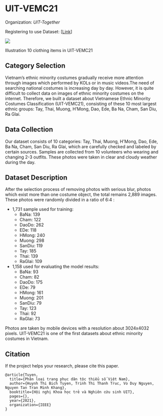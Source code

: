 # UIT-VEMC21





Organization: *UIT-Together*

Registering to use Dataset: [[Link](https://docs.google.com/forms/d/e/1FAIpQLScj1Htna_QA_QEBH433NprLlzUk7N2nlnByZb1hjWGXG6GJ2A/viewform)]

![](https://i.imgur.com/nyNJsBG.png)

Illustration 10 clothing items in UIT-VEMC21


## Category Selection
Vietnam’s ethnic minority costumes gradually receive more attention through images which performed by KOLs or in music videos.The need of searching national costumes is increasing day by day. However, it is quite difficult to collect data on images of ethnic minority costumes on the internet. Therefore, we built a dataset about Vietnamese Ethnic Minority Costumes Classification (UIT-VEMC21), consisting of these 10 most largest ethnic groups: Tay, Thai, Muong, H’Mong, Dao, Ede, Ba Na, Cham, San Diu, Ra Glai.

## Data Collection
Our dataset consists of 10 categories: Tay, Thai, Muong, H'Mong, Dao, Ede, Ba Na, Cham, San Diu, Ra Glai, which are carefully checked and labeled by certain sources. Samples are collected from 10 volunteers who wearing and changing 2-3 outfits. These photos were taken in clear and cloudy weather during the day.



## Dataset Description
After the selection process of removing photos with serious blur, photos which exist more than one costume object, the total remains 2,889 images. These photos were randomly divided in a ratio of 6:4 :
- 1,731 sample used for training:
    - BaNa: 139
    - Cham: 122
    - DaoDo: 262
    - EDe: 118
    - HMong: 240
    - Muong: 298
    - SanDiu: 119
    - Tay: 185
    - Thai: 139
    - RaGlai: 109
- 1,158 used for evaluating the model results:
    - BaNa: 93
    - Cham: 82
    - DaoDo: 175
    - EDe: 79
    - HMong: 161
    - Muong: 201
    - SanDiu: 79
    - Tay: 123
    - Thai: 92
    - RaGlai: 73

Photos are taken by mobile devices with a resolution about 3024x4032 pixels.
UIT-VEMC21 is one of the first datasets about ethnic minority costumes in Vietnam.


## Citation
If the project helps your research, please cite this paper.

```
@article{Tuyen,
  title={Phân loại trang phục dân tộc thiểu số Việt Nam},
  author={Huynh Thi Bich Tuyen, Trinh Thi Thanh Truc, Vo Duy Nguyen, Nguyen Tan Tran Minh Khang},
  booktitle={Hội nghị Khoa học trẻ và Nghiên cứu sinh UIT},
  pages={},
  year={2021},
  organization={IEEE}
}

```
